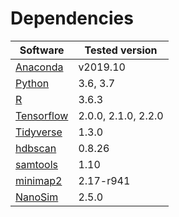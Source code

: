 # Dependencies

| Software                                           | Tested version      |
| -------------------------------------------------- | ------------------- |
| [Anaconda](https://www.anaconda.com/distribution/) | v2019.10            |
| [Python](https://www.python.org/)                  | 3.6, 3.7            |
| [R](https://www.r-project.org/)                    | 3.6.3               |
| [Tensorflow](https://www.tensorflow.org/)          | 2.0.0, 2.1.0, 2.2.0 |
| [Tidyverse](https://www.tidyverse.org/)            | 1.3.0               |
| [hdbscan](https://hdbscan.readthedocs.io/)         | 0.8.26              |
| [samtools](http://www.htslib.org/)                 | 1.10                |
| [minimap2](https://github.com/lh3/minimap2)        | 2.17-r941           |
| [NanoSim](https://github.com/bcgsc/NanoSim)        | 2.5.0               |
